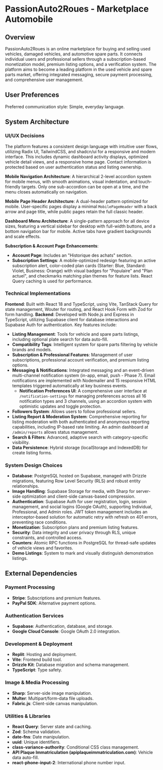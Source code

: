 # PassionAuto2Roues - Marketplace Automobile

## Overview
PassionAuto2Roues is an online marketplace for buying and selling used vehicles, damaged vehicles, and automotive spare parts. It connects individual users and professional sellers through a subscription-based monetization model, premium listing options, and a verification system. The platform aims to become a leading platform in the used vehicle and spare parts market, offering integrated messaging, secure payment processing, and comprehensive user management.

## User Preferences
Preferred communication style: Simple, everyday language.

## System Architecture

### UI/UX Decisions
The platform features a consistent design language with intuitive user flows, utilizing Radix UI, TailwindCSS, and shadcn/ui for a responsive and modern interface. This includes dynamic dashboard activity displays, optimized vehicle detail views, and a responsive home page. Contact information is protected based on user authentication status and listing ownership.

**Mobile Navigation Architecture**: A hierarchical 2-level accordion system for mobile menus, with smooth animations, visual indentation, and touch-friendly targets. Only one sub-accordion can be open at a time, and the menu closes automatically on navigation.

**Mobile Page Header Architecture**: A dual-header pattern optimized for mobile. User-specific pages display a minimal `MobilePageHeader` with a back arrow and page title, while public pages retain the full classic header.

**Dashboard Menu Architecture**: A single-pattern approach for all device sizes, featuring a vertical sidebar for desktop with full-width buttons, and a bottom navigation bar for mobile. Active tabs have gradient backgrounds and scale effects.

**Subscription & Account Page Enhancements**:
- **Account Page**: Includes an "Historique des achats" section.
- **Subscription Settings**: A mobile-optimized redesign featuring an active subscription alert, color-coded plan cards (Starter: Blue, Standard: Violet, Business: Orange) with visual badges for "Populaire" and "Plan actuel", and checkmarks matching plan themes for feature lists. React Query caching is used for performance.

### Technical Implementations
**Frontend**: Built with React 18 and TypeScript, using Vite, TanStack Query for state management, Wouter for routing, and React Hook Form with Zod for form handling.
**Backend**: Developed with Node.js and Express in TypeScript, utilizing Supabase client for database interactions and Supabase Auth for authentication. Key features include:
- **Listing Management**: Tools for vehicle and spare parts listings, including optional plate search for data auto-fill.
- **Compatibility Tags**: Intelligent system for spare parts filtering by vehicle brands and models.
- **Subscription & Professional Features**: Management of user subscriptions, professional account verification, and premium listing options.
- **Messaging & Notifications**: Integrated messaging and an event-driven multi-channel notification system (in-app, email, push - Phase 7). Email notifications are implemented with Nodemailer and 15 responsive HTML templates triggered automatically at key business events.
  - **Notification Preferences UI**: A comprehensive user interface at `/notification-settings` for managing preferences across all 16 notification types and 3 channels, using an accordion system with optimistic updates and toggle protection.
- **Followers System**: Allows users to follow professional sellers.
- **Listing Report & Moderation System**: Comprehensive reporting for listing moderation with both authenticated and anonymous reporting capabilities, including IP-based rate limiting. An admin dashboard at `/admin/reports` allows status management.
- **Search & Filters**: Advanced, adaptive search with category-specific visibility.
- **Data Persistence**: Hybrid storage (localStorage and IndexedDB) for create listing forms.

### System Design Choices
- **Database**: PostgreSQL hosted on Supabase, managed with Drizzle migrations, featuring Row Level Security (RLS) and robust entity relationships.
- **Image Handling**: Supabase Storage for media, with Sharp for server-side optimization and client-side canvas-based compression.
- **Authentication**: Supabase Auth for user registration, login, session management, and social logins (Google OAuth), supporting Individual, Professional, and Admin roles. JWT token management includes an interceptor-based solution for automatic retry with refresh on 401 errors, preventing race conditions.
- **Monetization**: Subscription plans and premium listing features.
- **Security**: Data integrity and user privacy through RLS, unique constraints, and controlled access.
- **Counters**: Atomic RPC functions in PostgreSQL for thread-safe updates of vehicle views and favorites.
- **Demo Listings**: System to mark and visually distinguish demonstration listings.

## External Dependencies

### Payment Processing
- **Stripe**: Subscriptions and premium features.
- **PayPal SDK**: Alternative payment options.

### Authentication Services
- **Supabase**: Authentication, database, and storage.
- **Google Cloud Console**: Google OAuth 2.0 integration.

### Development & Deployment
- **Replit**: Hosting and deployment.
- **Vite**: Frontend build tool.
- **Drizzle Kit**: Database migration and schema management.
- **TypeScript**: Type safety.

### Image & Media Processing
- **Sharp**: Server-side image manipulation.
- **Multer**: Multipart/form-data file uploads.
- **Fabric.js**: Client-side canvas manipulation.

### Utilities & Libraries
- **React Query**: Server state and caching.
- **Zod**: Schema validation.
- **date-fns**: Date manipulation.
- **uuid**: Unique identifiers.
- **class-variance-authority**: Conditional CSS class management.
- **API Plaque Immatriculation (apiplaqueimmatriculation.com)**: Vehicle data auto-fill.
- **react-phone-input-2**: International phone number input.